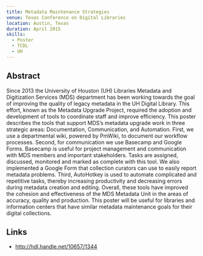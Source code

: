 ```yaml
---
title: Metadata Maintenance Strategies
venue: Texas Conference on Digital Libraries
location: Austin, Texas
duration: April 2015
skills:
  - Poster
  - TCDL
  - UH
---
```


Abstract
-------

Since 2013 the University of Houston (UH) Libraries Metadata and Digitization Services (MDS) department has been working towards the goal of improving the quality of legacy metadata in the UH Digital Library. This effort, known as the Metadata Upgrade Project, required the adoption and development of tools to coordinate staff and improve efficiency. This poster describes the tools that support MDS’s metadata upgrade work in three strategic areas: Documentation, Communication, and Automation. First, we use a departmental wiki, powered by PmWiki, to document our workflow processes. Second, for communication we use Basecamp and Google Forms. Basecamp is useful for project management and communication with MDS members and important stakeholders. Tasks are assigned, discussed, monitored and marked as complete with this tool. We also implemented a Google Form that collection curators can use to easily report metadata problems. Third, AutoHotkey is used to automate complicated and repetitive tasks, thereby increasing productivity and decreasing errors during metadata creation and editing. Overall, these tools have improved the cohesion and effectiveness of the MDS Metadata Unit in the areas of accuracy, quality and production. This poster will be useful for libraries and information centers that have similar metadata maintenance goals for their digital collections.


Links
----------

* <http://hdl.handle.net/10657/1344>
